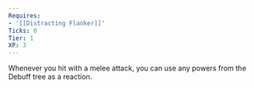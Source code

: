 ```yaml
---
Requires:
- '[[Distracting Flanker]]'
Ticks: 0
Tier: 1
XP: 3
---
```


Whenever you hit with a melee attack, you can use any powers from the Debuff tree as a reaction.